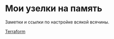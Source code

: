 # Мои узелки на память

Заметки и ссылки по настройке всякой всячины.

[Terraform](https://github.com/BanLex/my_notes/tree/main/terraform/readme.md)
